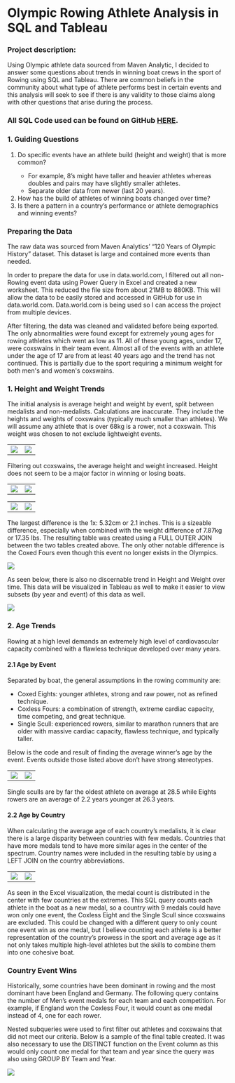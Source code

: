 # Olympic Rowing Athlete Analysis in SQL and Tableau

### Project description: 
<p>Using Olympic athlete data sourced from Maven Analytic, I decided to answer some questions about trends in winning boat crews in the sport of Rowing using SQL and Tableau. There are common beliefs in the community about what type of athlete performs best in certain events and this analysis will seek to see if there is any validity to those claims along with other questions that arise during the process.
</p>

### All SQL Code used can be found on GitHub <a href="https://github.com/mcc450/Olympic-Rowing-Analysis">HERE</a>.

### 1. Guiding Questions
<ol>
  <li>Do specific events have an athlete build (height and weight) that is more common?</li>
  <ul>
      <li>For example, 8’s might have taller and heavier athletes whereas doubles and pairs may have slightly smaller athletes.</li>
      <li>Separate older data from newer (last 20 years).</li>
  </ul>
  <li>How has the build of athletes of winning boats changed over time?</li>
  <li>Is there a pattern in a country’s performance or athlete demographics and winning events?</li>
</ol>

### Preparing the Data
<p>The raw data was sourced from Maven Analytics’ “120 Years of Olympic History” dataset. This dataset is large and contained more events than needed.</p>

<p>In order to prepare the data for use in data.world.com, I filtered out all non-Rowing event data using Power Query in Excel and created a new worksheet. This reduced the file size from about 21MB to 880KB. This will allow the data to be easily stored and accessed in GitHub for use in data.world.com. Data.world.com is being used so I can access the project from multiple devices.
</p>

<p>After filtering, the data was cleaned and validated before being exported. The only  abnormalities were found except for extremely young ages for rowing athletes which went as low as 11. All of these young ages, under 17, were coxswains in their team event. Almost all of the events with an athlete under the age of 17 are from at least 40 years ago and the trend has not continued. This is partially due to the sport requiring a minimum weight for both men's and women's coxswains.
</p>

### 1. Height and Weight Trends
<p>The initial analysis is average height and weight by event, split between medalists and non-medalists. Calculations are inaccurate. They include the heights and weights of coxswains (typically much smaller than athletes). We will assume any athlete that is over 68kg is a rower, not a coxswain. This weight was chosen to not exclude lightweight events.
</p>

<table>
  <tr>
    <td><img src="images/Incorrect Winner HW.png"></td>
    <td><img src="images/Incorrect Loser HW.png"></td>
  </tr>
</table>

<p>Filtering out coxswains, the average height and weight increased. Height does not seem to be a major factor in winning or losing boats.
</p>

<table>
  <tr>
    <td><img src="images/Correct Winner HW.png"></td>
    <td><img src="images/Correct Loser HW.png"></td>
  </tr>
</table>

<table>
  <tr>
    <td><img src="images/Winner HW SQL.png"></td>
    <td><img src="images/Loser HW SQL.png"></td>
  </tr>
</table>

<p>The largest difference is the 1x: 5.32cm or 2.1 inches. This is a sizeable difference, especially when combined with the weight difference of 7.87kg or 17.35 lbs. The resulting table was created using a FULL OUTER JOIN between the two tables created above. The only other notable difference is the Coxed Fours even though this event no longer exists in the Olympics.
</p>

<img src="images/Winner Loser HW Diff.png">

<p>As seen below, there is also no discernable trend in Height and Weight over time. This data will be visualized in Tableau as well to make it easier to view subsets (by year and event) of this data as well.
</p>

<img src="images/HW Winner Over Time.png">

### 2. Age Trends
<p>Rowing at a high level demands an extremely high level of cardiovascular capacity combined with a flawless technique developed over many years. 
</p>

#### 2.1 Age by Event
<p>Separated by boat, the general assumptions in the rowing community are:
</p>
<ul>
  <li>Coxed Eights: younger athletes, strong and raw power, not as refined technique.</li>
  <li>Coxless Fours: a combination of strength, extreme cardiac capacity, time competing, and great technique.</li>
  <li>Single Scull: experienced rowers, similar to marathon runners that are older with massive cardiac capacity, flawless technique, and typically taller.</li>
</ul>

<p>Below is the code and result of finding the average winner’s age by the event. Events outside those listed above don’t have strong stereotypes.
</p>

<table>
  <tr>
    <td><img src="images/Winner Avg Age By Event.png"></td>
    <td><img src="images/Winner Avg Age By Event SQL.png"></td>
  </tr>
</table>

<p>Single sculls are by far the oldest athlete on average at 28.5 while Eights rowers are an average of 2.2 years younger at 26.3 years. 
</p>

#### 2.2 Age by Country
<p>When calculating the average age of each country’s medalists, it is clear there is a large disparity between countries with few medals. Countries that have more medals tend to have more similar ages in the center of the spectrum. Country names were included in the resulting table by using a LEFT JOIN on the country abbreviations.
</p>

<table>
  <tr>
    <td><img src="images/Excel Age By Country Viz.png"></td>
    <td><img src="images/Avg Age by Country And Medal SQL.png"></td>
  </tr>
</table>

<p>As seen in the Excel visualization, the medal count is distributed in the center with few countries at the extremes. This SQL query counts each athlete in the boat as a new medal, so a country with 9 medals could have won only one event, the Coxless Eight and the Single Scull since coxswains are excluded. This could be changed with a different query to only count one event win as one medal, but I believe counting each athlete is a better representation of the country’s prowess in the sport and average age as it not only takes multiple high-level athletes but the skills to combine them into one cohesive boat.
</p>

### Country Event Wins
<p>Historically, some countries have been dominant in rowing and the most dominant have been England and Germany. The following query contains the number of Men’s event medals for each team and each competition. For example, if England won the Coxless Four, it would count as one medal instead of 4, one for each rower.
</p>

<p>Nested subqueries were used to first filter out athletes and coxswains that did not meet our criteria. Below is a sample of the final table created. It was also necessary to use the DISTINCT function on the Event column as this would only count one medal for that team and year since the query was also using GROUP BY Team and Year.
</p>

<img src="images/Country Event Wins By Year And Team.png">














